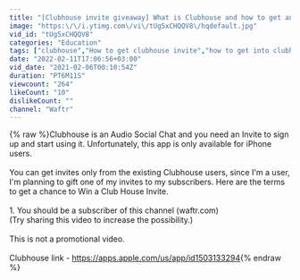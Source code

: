 ```yaml
---
title: "[Clubhouse invite giveaway] What is Clubhouse and how to get an Invite?"
image: "https:\/\/i.ytimg.com\/vi\/tUg5xCHQQV8\/hqdefault.jpg"
vid_id: "tUg5xCHQQV8"
categories: "Education"
tags: ["clubhouse","How to get clubhouse invite","how to get into clubhouse"]
date: "2022-02-11T17:06:56+03:00"
vid_date: "2021-02-06T00:10:54Z"
duration: "PT6M11S"
viewcount: "264"
likeCount: "10"
dislikeCount: ""
channel: "Waftr"
---
```

{% raw %}Clubhouse is an Audio Social Chat and you need an Invite to sign up and start using it. Unfortunately, this app is only available for iPhone users. <br /><br />You can get invites only from the existing Clubhouse users, since I'm a user, I'm planning to gift one of my invites to my subscribers. Here are the terms to get a chance to Win a Club House Invite. <br /><br />1. You should be a subscriber of this channel (waftr.com)<br />(Try sharing this video to increase the possibility.)<br /><br />This is not a promotional video.<br /><br />Clubhouse link - <a rel="nofollow" target="blank" href="https://apps.apple.com/us/app/id1503133294">https://apps.apple.com/us/app/id1503133294</a>{% endraw %}
